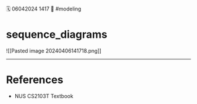 🗓️ 06042024 1417
📎 #modeling

# sequence_diagrams

![[Pasted image 20240406141718.png]]

---

# References

- NUS CS2103T Textbook
